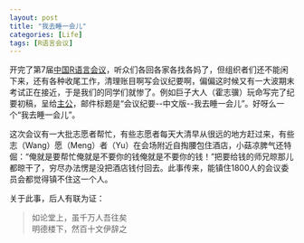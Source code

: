 ```yaml
---
layout: post
title: "我去睡一会儿"
categories: [Life]
tags: [R语言会议]
---
```


开完了第7届[中国R语言会议](http://china-r.org)，听众们各回各家各找各妈了，但组织者们还不能闲下来，还有各种收尾工作，清理账目啊写会议纪要啊，偏偏这时候又有一大波期末考试正在接近，于是我们的同学们就惨了。例如巨子大人（霍志骥）玩命写完了纪要初稿，呈给[主公](http://taiyun.cos.name)，邮件标题是“会议纪要--中文版--我去睡一会儿”。好呀么一个“我去睡一会儿”。

这次会议有一大批志愿者帮忙，有些志愿者每天大清早从很远的地方赶过来，有些志（Wang）愿（Meng）者（Yu）在会场附近自掏腰包住酒店，小菇凉脾气还特倔：“俺就是要帮忙俺就是不要你的钱俺就是不要你的钱！”把要给钱的师兄晾那儿都晾干了，穷尽办法愣是没把酒店钱付回去。此事传来，能镇住1800人的会议委员会都觉得镇不住这一个人。

关于此事，后人有联为证：

> 如论堂上，虽千万人吾往矣  
> 明德楼下，然百十文伊辞之
